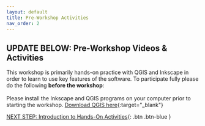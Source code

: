 ```yaml
---
layout: default
title: Pre-Workshop Activities
nav_order: 2
---
```

## UPDATE BELOW: Pre-Workshop Videos & Activities
This workshop is primarily hands-on practice with QGIS and Inkscape in order to learn to use key features of the software. To participate fully please do the following **before the workshop**:<br>
<br>Please install the Inkscape and QGIS programs on your computer prior to starting the workshop. [Download QGIS here](https://qgis.org/downloads/QGIS-OSGeo4W-3.40.3-1.msi){:target="_blank"}

[NEXT STEP: Introduction to Hands-On Activities](activities-intro.html){: .btn .btn-blue }

